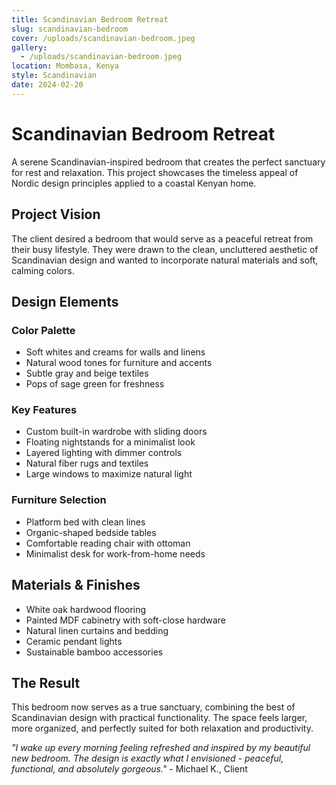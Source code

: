 ```yaml
---
title: Scandinavian Bedroom Retreat
slug: scandinavian-bedroom
cover: /uploads/scandinavian-bedroom.jpeg
gallery:
  - /uploads/scandinavian-bedroom.jpeg
location: Mombasa, Kenya
style: Scandinavian
date: 2024-02-20
---
```


# Scandinavian Bedroom Retreat

A serene Scandinavian-inspired bedroom that creates the perfect sanctuary for rest and relaxation. This project showcases the timeless appeal of Nordic design principles applied to a coastal Kenyan home.

## Project Vision

The client desired a bedroom that would serve as a peaceful retreat from their busy lifestyle. They were drawn to the clean, uncluttered aesthetic of Scandinavian design and wanted to incorporate natural materials and soft, calming colors.

## Design Elements

### Color Palette
- Soft whites and creams for walls and linens
- Natural wood tones for furniture and accents
- Subtle gray and beige textiles
- Pops of sage green for freshness

### Key Features
- Custom built-in wardrobe with sliding doors
- Floating nightstands for a minimalist look
- Layered lighting with dimmer controls
- Natural fiber rugs and textiles
- Large windows to maximize natural light

### Furniture Selection
- Platform bed with clean lines
- Organic-shaped bedside tables
- Comfortable reading chair with ottoman
- Minimalist desk for work-from-home needs

## Materials & Finishes

- White oak hardwood flooring
- Painted MDF cabinetry with soft-close hardware
- Natural linen curtains and bedding
- Ceramic pendant lights
- Sustainable bamboo accessories

## The Result

This bedroom now serves as a true sanctuary, combining the best of Scandinavian design with practical functionality. The space feels larger, more organized, and perfectly suited for both relaxation and productivity.

*"I wake up every morning feeling refreshed and inspired by my beautiful new bedroom. The design is exactly what I envisioned - peaceful, functional, and absolutely gorgeous."* - Michael K., Client
